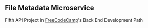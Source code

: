 ## File Metadata Microservice

Fifth API Project in [FreeCodeCamp](https://www.freecodecamp.org/challenges/file-metadata-microservice)'s Back End Development Path
